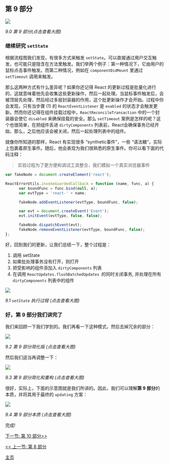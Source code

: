 ## 第 9 部分

[![](https://twisger.github.io/Under-the-hood-ReactJS/master/stack/images/9/part-9.svg)](https://twisger.github.io/Under-the-hood-ReactJS/master/stack/images/9/part-9.svg)

<em>9.0 第 9 部分(点击查看大图)</em>

### 继续研究 `setState`

根据流程图我们发现，有很多方式来触发 `setState`。可以直接通过用户交互触发，也可能只是隐含在方法里触发。我们举两个例子：第一种情况下，它由用户的鼠标点击事件触发。而第二种情况，例如在 `componentDidMount` 里通过 `setTimeout` 调用来触发。

那么这两种方式有什么差异呢？如果你还记得 React 的更新过程是批量化进行的，这就意味着他先会收集这些更新操作，然后一起处理。当鼠标事件触发后，会被顶层先处理，然后经过多层封装器的作用，这个批更新操作才会开始。过程中你会发现，只有当步骤 (1) 的 `ReactEventListener` 是 `enabled` 的状态才会触发更新。然而你还记得在组件挂载过程中，`ReactReconcileTransaction` 中的一个封装器会使它 `disabled` 来确保挂载的安全。那么 `setTimeout` 案例是怎样的呢？这个也很简单，在把组件丢进 `dirtyComponents` 列表前，React会确保事务已经开始，那么，之后他应该会被关闭，然后一起处理列表中的组件。

就像你所知道的那样，React 有实现很多 “synthetic事件”，一些 “语法糖”，实际上包裹着原生事件。随后，他会表现为我们很熟悉的原生事件。你可以看下面的代码注释：

> 实验过程为了更方便和调试工具整合，我们模拟一个真实浏览器事件

```javascript
var fakeNode = document.createElement('react');

ReactErrorUtils.invokeGuardedCallback = function (name, func, a) {
      var boundFunc = func.bind(null, a);
      var evtType = 'react-' + name;

      fakeNode.addEventListener(evtType, boundFunc, false);

      var evt = document.createEvent('Event');
      evt.initEvent(evtType, false, false);

      fakeNode.dispatchEvent(evt);
      fakeNode.removeEventListener(evtType, boundFunc, false);
};
```
好，回到我们的更新，让我们总结一下，整个过程是：

1. 调用 setState
2. 如果批处理事务没有打开，则打开
3. 把受影响的组件添加入 `dirtyComponents` 列表
4. 在调用 `ReactUpdates.flushBatchedUpdates `的同时关闭事务, 并处理在所有 `dirtyComponents` 列表中的组件

[![](https://twisger.github.io/Under-the-hood-ReactJS/master/stack/images/9/set-state-update-start.svg)](https://twisger.github.io/Under-the-hood-ReactJS/master/stack/images/9/set-state-update-start.svg)

<em>9.1 `setState` 执行过程 (点击查看大图)</em>

### 好，**第 9 部分**我们讲完了

我们来回顾一下我们学到的。我们再看一下这种模式，然后去掉冗余的部分：

[![](https://twisger.github.io/Under-the-hood-ReactJS/master/stack/images/9/part-9-A.svg)](https://twisger.github.io/Under-the-hood-ReactJS/master/stack/images/9/part-9-A.svg)

<em>9.2 第 9 部分简化版 (点击查看大图)</em>

然后我们适当再调整一下：

[![](https://twisger.github.io/Under-the-hood-ReactJS/master/stack/images/9/part-9-B.svg)](https://twisger.github.io/Under-the-hood-ReactJS/master/stack/images/9/part-9-B.svg)

<em>9.3 第 9 部分简化和重构 (点击查看大图)</em>

很好，实际上，下面的示意图就是我们所讲的。因此，我们可以理解**第 9 部分**的本质，并将其用于最终的 `updating` 方案：

[![](https://twisger.github.io/Under-the-hood-ReactJS/master/stack/images/9/part-9-C.svg)](https://twisger.github.io/Under-the-hood-ReactJS/master/stack/images/9/part-9-C.svg)

<em>9.4 第 9 部分本质 (点击查看大图)</em>

完成!


[下一节: 第 10 部分>>](./Part-10.md)

[<< 上一节: 第 8 部分](./Part-8.md)


[主页](./README.md)
